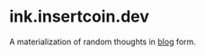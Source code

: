 # ink.insertcoin.dev
[blog]: https://ink.insertcoin.dev

A materialization of random thoughts in [blog][blog] form.
